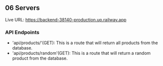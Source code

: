 ## 06 Servers
Live URL: https://backend-38140-production.up.railway.app
### API Endpoints

* 'api/products/'(GET): This is a route that will return all products from the database.
* 'api/products/random'(GET): This is a route that will return a random product from the database.